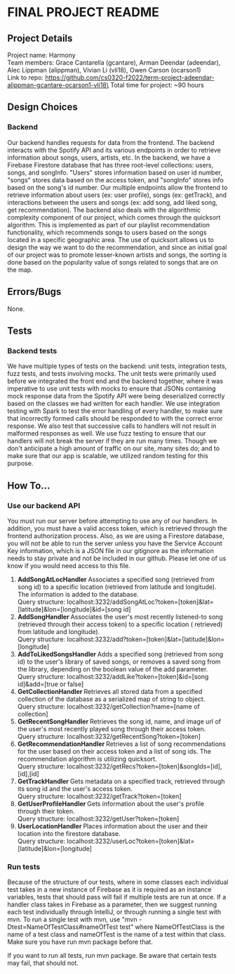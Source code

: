 # FINAL PROJECT README

## Project Details
Project name: Harmony \
Team members: Grace Cantarella (gcantare), Arman Deendar (adeendar), Alec Lippman (alippman), Vivian Li (vli18), Owen Carson (ocarson1) \
Link to repo:  https://github.com/cs0320-f2022/term-project-adeendar-alippman-gcantare-ocarson1-vli18\
Total time for project: ~90 hours

## Design Choices
### Backend
Our backend handles requests for data from the frontend. The backend interacts with the Spotify API and its various
endpoints in order to retrieve information about songs, users, artists, etc. 
In the backend, we have a Firebase Firestore database that has three root-level collections: users, songs, and songInfo.
"Users" stores information based on user id number, "songs" stores data based on the access token, and "songInfo" stores info based on
the song's id number. Our multiple endpoints allow the frontend to retrieve information about users (ex: user profile), songs (ex: getTrack),
and interactions between the users and songs (ex: add song, add liked song, get recommendation). 
The backend also deals with the algorithmic complexity component of our project, which comes through the quicksort algorithm. This is implemented
as part of our playlist recommendation functionality, which recommends songs to users based on the songs located in a specific geographic
area. The use of quicksort allows us to design the way we want to do the recommendation, and since an initial goal of our project was to promote
lesser-known artists and songs, the sorting is done based on the popularity value of songs related to songs that are on the map.

## Errors/Bugs
None.

## Tests
### Backend tests
We have multiple types of tests on the backend: unit tests, integration tests, fuzz tests, and tests involving mocks. 
The unit tests were primarily used before we integrated the front end and the backend together, where it was imperative
to use unit tests with mocks to ensure that JSONs containing mock response data from the Spotify API were being 
deserialized correctly based on the classes we had written for each handler.
We use integration testing with Spark to test the error handling of every handler, to make sure that incorrectly formed calls
should be responded to with the correct error response. We also test that successive calls to handlers will not result in
malformed responses as well.
We use fuzz testing to ensure that our handlers will not break the server if they are run many times. Though we don't anticipate
a high amount of traffic on our site, many sites do; and to make sure that our app is scalable, we utilized random testing for this purpose.

## How To...

### Use our backend API

You must run our server before attempting to use any of our handlers. In addition, you must have a 
valid access token, which is retrieved through the frontend authorization process. 
Also, as we are using a Firestore database, you will not be able to run the server unless you have the Service Account Key
information, which is a JSON file in our gitignore as the information needs to stay private and not be included in our github.
Please let one of us know if you would need access to this file. 
1) <b> AddSongAtLocHandler </b>
Associates a specified song (retrieved from song id) to a specific location (retrieved from latitude and longitude).
The information is added to the database. \
Query structure: localhost:3232/addSongAtLoc?token=[token]&lat=[latitude]&lon=[longitude]&id=[song id]
2) <b> AddSongHandler </b>
Associates the user's most recently listened-to song (retrieved through their access token) to a specific location (
retrieved) from latitude and longitude). \
Query structure: localhost:3232/add?token=[token]&lat=[latitude]&lon=[longitude]
3) <b> AddToLikedSongsHandler </b>
Adds a specified song (retrieved from song id) to the user's library of saved songs, or removes 
a saved song from the library, depending on the boolean value of the add parameter. \
Query structure: localhost:3232/addLike?token=[token]&id=[song id]&add=[true or false]
4) <b> GetCollectionHandler </b>
Retrieves all stored data from a specified collection of the database as a serialized map of string to object. \
Query structure: localhost:3232/getCollection?name=[name of collection]
5) <b> GetRecentSongHandler </b>
Retrieves the song id, name, and image url of the user's most recently played song through their access token. \
Query structure: localhost:3232/getRecentSong?token=[token]
6) <b> GetRecommendationHandler </b>
Retrieves a list of song recommendations for the user based on their access token and a list of song ids. 
The recommendation algorithm is utilizing quicksort. \
Query structure: localhost:3232/getRecs?token=[token]&songIds=[id],[id],[id]
7) <b> GetTrackHandler </b>
Gets metadata on a specified track, retrieved through its song id and the user's access token. \
Query structure: localhost:3232/getTrack?token=[token]
8) <b> GetUserProfileHandler </b>
Gets information about the user's profile through their token.  \
Query structure: localhost:3232/getUser?token=[token]
9) <b> UserLocationHandler </b>
Places information about the user and their location into the firestore database. \
Query structure: localhost:3232/userLoc?token=[token]&lat=[latitude]&lon=[longitude]

### Run tests
Because of the structure of our tests, where in some classes each individual test takes in
a new instance of Firebase as it is required as an instance variables, tests that should pass will
fail if multiple tests are run at once. If a handler class takes in Firebase as a parameter, then
we suggest running each test individually through IntelliJ, or through running a single test with mvn.
To run a single test with mvn, use "mvn -Dtest=NameOfTestClass#nameOfTest test" where NameOfTestClass is the
name of a test class and nameOfTest is the name of a test within that class. Make sure you have run mvn
package before that.

If you want to run all tests, run mvn package. Be aware that certain tests may fail, that should not.
